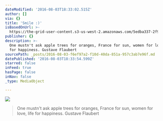 ```yaml
---
dateModified: '2016-08-03T18:33:02.515Z'
author: []
via: {}
title: 'Smile :)'
isBasedOnUrl: >-
  https://the-grid-user-content.s3-us-west-2.amazonaws.com/5edba337-2f9e-4ab5-b687-244bf276c874.jpg
publisher: {}
description: >-
  One mustn't ask apple trees for oranges, France for sun, women for love, life
  for happiness. Gustave Flaubert
sourcePath: _posts/2016-08-03-f6ef97a2-f10d-40da-851a-957c3ab7e96f.md
datePublished: '2016-08-03T18:33:54.599Z'
starred: false
inFeed: true
hasPage: false
inNav: false
_type: MediaObject

---
```

![](https://the-grid-user-content.s3-us-west-2.amazonaws.com/5edba337-2f9e-4ab5-b687-244bf276c874.jpg)

> One mustn't ask apple trees for oranges, France for sun, women for love, life for happiness. Gustave Flaubert